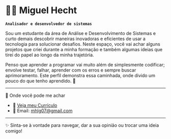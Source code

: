 # 🧙‍♂️ Miguel Hecht

**`Analisador e desenvolvedor de sistemas`**

Sou um estudante da área de Análise e Desenvolvimento de Sistemas e curto demais descobrir maneiras inovadoras e eficientes de usar a tecnologia para solucionar desafios.
Neste espaço, você vai achar alguns projetos que criei durante a minha formação e também algumas ideias que tirei do papel ao longo da minha trajetória.

Penso que aprender a programar vai muito além de simplesmente codificar; envolve testar, falhar, aprender com os erros e sempre buscar aprimoramento.
Este perfil demonstra essa caminhada, onde divido um pouco do que tenho aprendido. 🚀

---

 🔗 Onde você pode me achar
- 📄 [Veja meu Currículo](https://link-do-seu-curriculo.com)
- 📧 Email: mhlg07@gmail.com

---

✨ Sinta-se à vontade para navegar, dar a sua opinião ou trocar uma ideia comigo!
